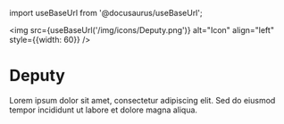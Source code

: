 import useBaseUrl from '@docusaurus/useBaseUrl';

<img src={useBaseUrl('/img/icons/Deputy.png')} alt="Icon" align="left" style={{width: 60}} />
# Deputy

Lorem ipsum dolor sit amet, consectetur adipiscing elit. Sed do eiusmod tempor incididunt ut labore et dolore magna aliqua.
